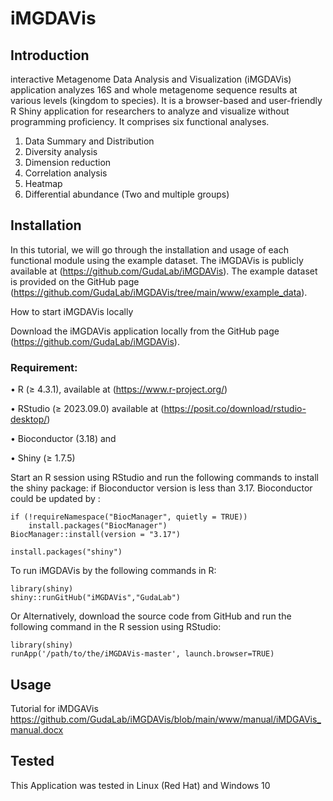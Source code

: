 # iMGDAVis
## Introduction
interactive Metagenome Data Analysis and Visualization (iMGDAVis) application analyzes 16S and whole metagenome sequence results at various levels (kingdom to species). It is a browser-based and user-friendly R Shiny application for researchers to analyze and visualize without programming proficiency. It comprises six functional analyses.
1.	Data Summary and Distribution
2.	Diversity analysis
3.	Dimension reduction
4.	Correlation analysis
5.	Heatmap
6.	Differential abundance (Two and multiple groups)

## Installation
In this tutorial, we will go through the installation and usage of each functional module using the example dataset. The iMGDAVis is publicly available at (https://github.com/GudaLab/iMGDAVis). The example dataset is provided on the GitHub page (https://github.com/GudaLab/iMGDAVis/tree/main/www/example_data).

How to start iMGDAVis locally

Download the iMGDAVis application locally from the GitHub page (https://github.com/GudaLab/iMGDAVis).

### Requirement:

•	R (≥ 4.3.1), available at (https://www.r-project.org/)

•	RStudio (≥ 2023.09.0) available at (https://posit.co/download/rstudio-desktop/) 

•	Bioconductor (3.18) and 

•	Shiny (≥ 1.7.5)

Start an R session using RStudio and run the following commands to install the shiny package:
if Bioconductor version is less than 3.17. Bioconductor could be updated by :
```
if (!requireNamespace("BiocManager", quietly = TRUE))
    install.packages("BiocManager")
BiocManager::install(version = "3.17")
```
```
install.packages("shiny")
```
To run iMGDAVis by the following commands in R:
```
library(shiny)
shiny::runGitHub("iMGDAVis","GudaLab")
```
Or 
Alternatively, download the source code from GitHub and run the following command in the R session using RStudio:
```
library(shiny)
runApp('/path/to/the/iMGDAVis-master', launch.browser=TRUE)
```
## Usage
Tutorial for iMDGAVis https://github.com/GudaLab/iMGDAVis/blob/main/www/manual/iMDGAVis_manual.docx

## Tested
This Application was tested in Linux (Red Hat) and Windows 10
